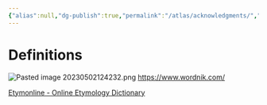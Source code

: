 ```yaml
---
{"alias":null,"dg-publish":true,"permalink":"/atlas/acknowledgments/","dgPassFrontmatter":true,"created":"2023-05-02T12:41:07.124+02:00","updated":"2023-05-03T14:07:24.554+02:00"}
---
```


# Definitions

![Pasted image 20230502124232.png](/img/user/EXTRAS/Images/Pasted%20image%2020230502124232.png)
https://www.wordnik.com/

[Etymonline - Online Etymology Dictionary](https://www.etymonline.com/)
